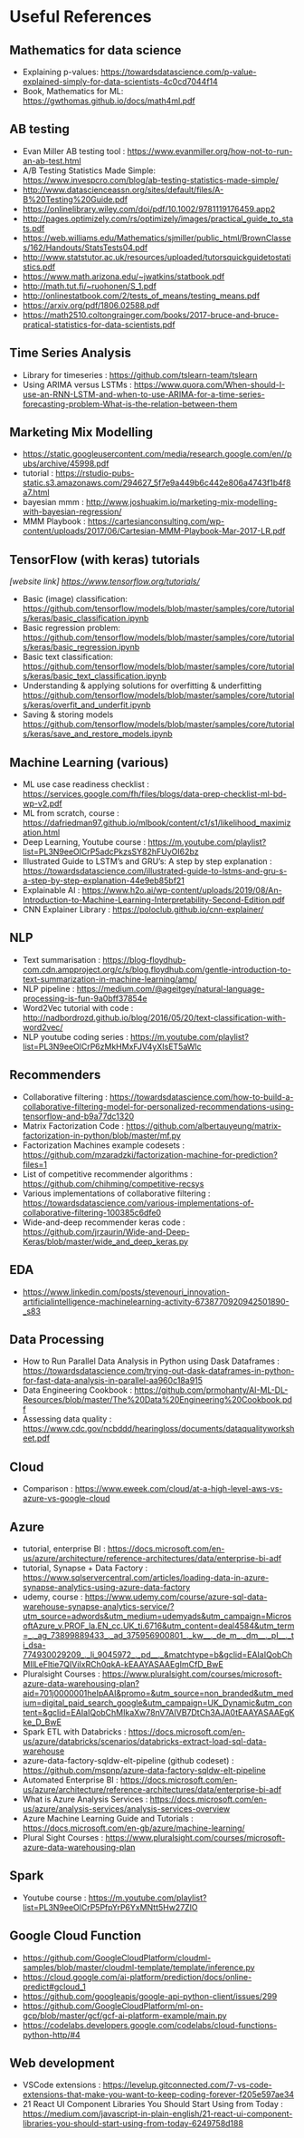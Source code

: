 # Useful References

## Mathematics for data science
- Explaining p-values: https://towardsdatascience.com/p-value-explained-simply-for-data-scientists-4c0cd7044f14
- Book, Mathematics for ML: https://gwthomas.github.io/docs/math4ml.pdf

## AB testing
- Evan Miller AB testing tool : https://www.evanmiller.org/how-not-to-run-an-ab-test.html
- A/B Testing Statistics Made Simple: https://www.invespcro.com/blog/ab-testing-statistics-made-simple/
- http://www.datascienceassn.org/sites/default/files/A-B%20Testing%20Guide.pdf
- https://onlinelibrary.wiley.com/doi/pdf/10.1002/9781119176459.app2
- http://pages.optimizely.com/rs/optimizely/images/practical_guide_to_stats.pdf
- https://web.williams.edu/Mathematics/sjmiller/public_html/BrownClasses/162/Handouts/StatsTests04.pdf
- http://www.statstutor.ac.uk/resources/uploaded/tutorsquickguidetostatistics.pdf
- https://www.math.arizona.edu/~jwatkins/statbook.pdf
- http://math.tut.fi/~ruohonen/S_1.pdf
- http://onlinestatbook.com/2/tests_of_means/testing_means.pdf
- https://arxiv.org/pdf/1806.02588.pdf
- https://math2510.coltongrainger.com/books/2017-bruce-and-bruce-pratical-statistics-for-data-scientists.pdf

## Time Series Analysis
- Library for timeseries : https://github.com/tslearn-team/tslearn
- Using ARIMA versus LSTMs : https://www.quora.com/When-should-I-use-an-RNN-LSTM-and-when-to-use-ARIMA-for-a-time-series-forecasting-problem-What-is-the-relation-between-them

## Marketing Mix Modelling
- https://static.googleusercontent.com/media/research.google.com/en//pubs/archive/45998.pdf
- tutorial : https://rstudio-pubs-static.s3.amazonaws.com/294627_5f7e9a449b6c442e806a4743f1b4f8a7.html
- bayesian mmm : http://www.joshuakim.io/marketing-mix-modelling-with-bayesian-regression/
- MMM Playbook : https://cartesianconsulting.com/wp-content/uploads/2017/06/Cartesian-MMM-Playbook-Mar-2017-LR.pdf

## TensorFlow (with keras) tutorials
*[website link] https://www.tensorflow.org/tutorials/*
- Basic (image) classification: https://github.com/tensorflow/models/blob/master/samples/core/tutorials/keras/basic_classification.ipynb
- Basic regression problem:
https://github.com/tensorflow/models/blob/master/samples/core/tutorials/keras/basic_regression.ipynb
- Basic text classification:
https://github.com/tensorflow/models/blob/master/samples/core/tutorials/keras/basic_text_classification.ipynb
- Understanding & applying solutions for overfitting & underfitting
https://github.com/tensorflow/models/blob/master/samples/core/tutorials/keras/overfit_and_underfit.ipynb
- Saving & storing models
https://github.com/tensorflow/models/blob/master/samples/core/tutorials/keras/save_and_restore_models.ipynb


## Machine Learning (various)
- ML use case readiness checklist : https://services.google.com/fh/files/blogs/data-prep-checklist-ml-bd-wp-v2.pdf
- ML from scratch, course : https://dafriedman97.github.io/mlbook/content/c1/s1/likelihood_maximization.html
- Deep Learning, Youtube course : https://m.youtube.com/playlist?list=PL3N9eeOlCrP5adcPkzsSY82hFUyOI62bz
- Illustrated Guide to LSTM’s and GRU’s: A step by step explanation
 : https://towardsdatascience.com/illustrated-guide-to-lstms-and-gru-s-a-step-by-step-explanation-44e9eb85bf21
- Explainable AI : https://www.h2o.ai/wp-content/uploads/2019/08/An-Introduction-to-Machine-Learning-Interpretability-Second-Edition.pdf
- CNN Explainer Library : https://poloclub.github.io/cnn-explainer/

## NLP
- Text summarisation : https://blog-floydhub-com.cdn.ampproject.org/c/s/blog.floydhub.com/gentle-introduction-to-text-summarization-in-machine-learning/amp/
- NLP pipeline : https://medium.com/@ageitgey/natural-language-processing-is-fun-9a0bff37854e
- Word2Vec tutorial with code : http://nadbordrozd.github.io/blog/2016/05/20/text-classification-with-word2vec/
- NLP youtube coding series : https://m.youtube.com/playlist?list=PL3N9eeOlCrP6zMkHMxFJV4yXIsET5aWlc

## Recommenders
- Collaborative filtering : https://towardsdatascience.com/how-to-build-a-collaborative-filtering-model-for-personalized-recommendations-using-tensorflow-and-b9a77dc1320
- Matrix Factorization Code : https://github.com/albertauyeung/matrix-factorization-in-python/blob/master/mf.py
- Factorization Machines example codesets : https://github.com/mzaradzki/factorization-machine-for-prediction?files=1
- List of competitive recommender algorithms : https://github.com/chihming/competitive-recsys
- Various implementations of collaborative filtering : https://towardsdatascience.com/various-implementations-of-collaborative-filtering-100385c6dfe0
- Wide-and-deep recommender keras code : https://github.com/jrzaurin/Wide-and-Deep-Keras/blob/master/wide_and_deep_keras.py

## EDA 
- https://www.linkedin.com/posts/stevenouri_innovation-artificialintelligence-machinelearning-activity-6738770920942501890-_s83

## Data Processing
- How to Run Parallel Data Analysis in Python using Dask Dataframes
: https://towardsdatascience.com/trying-out-dask-dataframes-in-python-for-fast-data-analysis-in-parallel-aa960c18a915
- Data Engineering Cookbook : https://github.com/prmohanty/AI-ML-DL-Resources/blob/master/The%20Data%20Engineering%20Cookbook.pdf
- Assessing data quality : https://www.cdc.gov/ncbddd/hearingloss/documents/dataqualityworksheet.pdf

## Cloud
- Comparison : https://www.eweek.com/cloud/at-a-high-level-aws-vs-azure-vs-google-cloud

## Azure
- tutorial, enterprise BI : https://docs.microsoft.com/en-us/azure/architecture/reference-architectures/data/enterprise-bi-adf
- tutorial, Synapse + Data Factory : https://www.sqlservercentral.com/articles/loading-data-in-azure-synapse-analytics-using-azure-data-factory
- udemy, course : https://www.udemy.com/course/azure-sql-data-warehouse-synapse-analytics-service/?utm_source=adwords&utm_medium=udemyads&utm_campaign=MicrosoftAzure_v.PROF_la.EN_cc.UK_ti.6716&utm_content=deal4584&utm_term=_._ag_73899889433_._ad_375956900801_._kw__._de_m_._dm__._pl__._ti_dsa-774930029209_._li_9045972_._pd__._&matchtype=b&gclid=EAIaIQobChMIlLeFltie7QIViIxRCh0qkA-kEAAYASAAEgImCfD_BwE
- Pluralsight Courses : https://www.pluralsight.com/courses/microsoft-azure-data-warehousing-plan?aid=701j0000001heIpAAI&promo=&utm_source=non_branded&utm_medium=digital_paid_search_google&utm_campaign=UK_Dynamic&utm_content=&gclid=EAIaIQobChMIkaXw78nV7AIVB7DtCh3AJA0tEAAYASAAEgKke_D_BwE
- Spark ETL with Databricks : https://docs.microsoft.com/en-us/azure/databricks/scenarios/databricks-extract-load-sql-data-warehouse
- azure-data-factory-sqldw-elt-pipeline (github codeset) : https://github.com/mspnp/azure-data-factory-sqldw-elt-pipeline
- Automated Enterprise BI : https://docs.microsoft.com/en-us/azure/architecture/reference-architectures/data/enterprise-bi-adf
- What is Azure Analysis Services : https://docs.microsoft.com/en-us/azure/analysis-services/analysis-services-overview
- Azure Machine Learning Guide and Tutorials : https://docs.microsoft.com/en-gb/azure/machine-learning/
- Plural Sight Courses : https://www.pluralsight.com/courses/microsoft-azure-data-warehousing-plan

## Spark
- Youtube course : https://m.youtube.com/playlist?list=PL3N9eeOlCrP5PfpYrP6YxMNtt5Hw27ZlO

## Google Cloud Function
- https://github.com/GoogleCloudPlatform/cloudml-samples/blob/master/cloudml-template/template/inference.py
- https://cloud.google.com/ai-platform/prediction/docs/online-predict#gcloud_1
- https://github.com/googleapis/google-api-python-client/issues/299
- https://github.com/GoogleCloudPlatform/ml-on-gcp/blob/master/gcf/gcf-ai-platform-example/main.py
- https://codelabs.developers.google.com/codelabs/cloud-functions-python-http/#4

## Web development
- VSCode extensions : https://levelup.gitconnected.com/7-vs-code-extensions-that-make-you-want-to-keep-coding-forever-f205e597ae34
- 21 React UI Component Libraries You Should Start Using from Today
: https://medium.com/javascript-in-plain-english/21-react-ui-component-libraries-you-should-start-using-from-today-6249758d188


